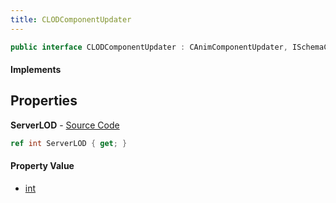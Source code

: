 ```yaml
---
title: CLODComponentUpdater
---
```


```csharp
public interface CLODComponentUpdater : CAnimComponentUpdater, ISchemaClass<CAnimComponentUpdater>, ISchemaClass<CLODComponentUpdater>, ISchemaField, ISchemaClass, INativeHandle
```

#### Implements

## Properties

**ServerLOD** - [Source Code](https://github.com/swiftly-solution/swiftlys2/blob/master/managed/src/SwiftlyS2.Generated/Schemas/Interfaces/CLODComponentUpdater.cs#L16)

```csharp
ref int ServerLOD { get; }
```

#### Property Value

- [int](https://learn.microsoft.com/dotnet/api/system.int32)

